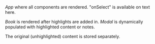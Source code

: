*App* where all components are rendered.
"onSelect" is available on text here.

*Book* is rendered after highlights are added in.
*Modal* is dynamically populated with highlighted content or notes.

The original (unhighlighted) content is stored separately.
